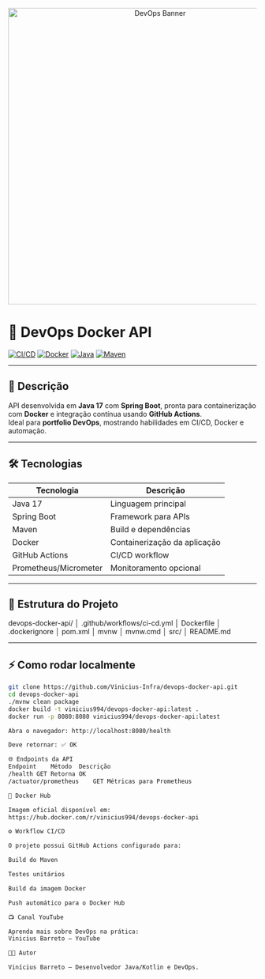 <p align="center">
  <img src="https://raw.githubusercontent.com/Vinicius-Infra/devops-docker-api/main/.github/workflows/devops.png" alt="DevOps Banner" width="600"/>
</p>

# 🚀 DevOps Docker API

[![CI/CD](https://github.com/Vinicius-Infra/devops-docker-api/actions/workflows/ci-cd.yml/badge.svg)](https://github.com/Vinicius-Infra/devops-docker-api/actions/workflows/ci-cd.yml)
[![Docker](https://img.shields.io/badge/Docker-Container-blue?logo=docker)](https://hub.docker.com/r/vinicius994/devops-docker-api)
[![Java](https://img.shields.io/badge/Java-17-orange?logo=java)](https://www.java.com/pt-BR/)
[![Maven](https://img.shields.io/badge/Maven-Project-red?logo=apachemaven)](https://maven.apache.org/)

---

## 🔹 Descrição
API desenvolvida em **Java 17** com **Spring Boot**, pronta para containerização com **Docker** e integração contínua usando **GitHub Actions**.  
Ideal para **portfolio DevOps**, mostrando habilidades em CI/CD, Docker e automação.

---

## 🛠 Tecnologias

| Tecnologia | Descrição |
|------------|-----------|
| Java 17 | Linguagem principal |
| Spring Boot | Framework para APIs |
| Maven | Build e dependências |
| Docker | Containerização da aplicação |
| GitHub Actions | CI/CD workflow |
| Prometheus/Micrometer | Monitoramento opcional |

---

## 📂 Estrutura do Projeto

devops-docker-api/
│ .github/workflows/ci-cd.yml
│ Dockerfile
│ .dockerignore
│ pom.xml
│ mvnw
│ mvnw.cmd
│ src/
│ README.md


---

## ⚡ Como rodar localmente

```bash
git clone https://github.com/Vinicius-Infra/devops-docker-api.git
cd devops-docker-api
./mvnw clean package
docker build -t vinicius994/devops-docker-api:latest .
docker run -p 8080:8080 vinicius994/devops-docker-api:latest

Abra o navegador: http://localhost:8080/health

Deve retornar: ✅ OK

🌐 Endpoints da API
Endpoint	Método	Descrição
/health	GET	Retorna OK
/actuator/prometheus	GET	Métricas para Prometheus

🐳 Docker Hub

Imagem oficial disponível em:
https://hub.docker.com/r/vinicius994/devops-docker-api

⚙️ Workflow CI/CD

O projeto possui GitHub Actions configurado para:

Build do Maven

Testes unitários

Build da imagem Docker

Push automático para o Docker Hub

📺 Canal YouTube

Aprenda mais sobre DevOps na prática:
Vinicius Barreto – YouTube

👨‍💻 Autor

Vinícius Barreto – Desenvolvedor Java/Kotlin e DevOps.